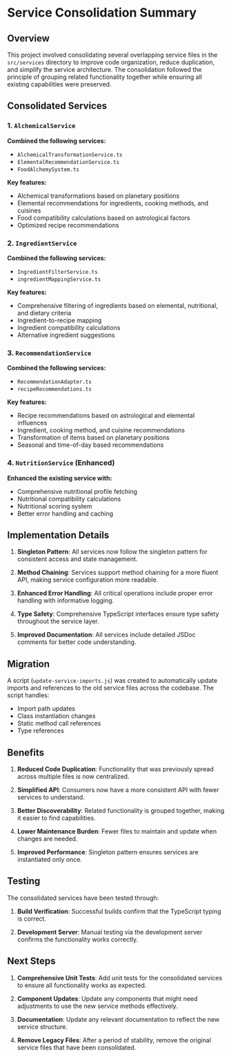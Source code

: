 # Service Consolidation Summary

## Overview

This project involved consolidating several overlapping service files in the `src/services` directory to improve code organization, reduce duplication, and simplify the service architecture. The consolidation followed the principle of grouping related functionality together while ensuring all existing capabilities were preserved.

## Consolidated Services

### 1. `AlchemicalService`

**Combined the following services:**
- `AlchemicalTransformationService.ts`
- `ElementalRecommendationService.ts`
- `FoodAlchemySystem.ts`

**Key features:**
- Alchemical transformations based on planetary positions
- Elemental recommendations for ingredients, cooking methods, and cuisines
- Food compatibility calculations based on astrological factors
- Optimized recipe recommendations

### 2. `IngredientService`

**Combined the following services:**
- `IngredientFilterService.ts`
- `ingredientMappingService.ts`

**Key features:**
- Comprehensive filtering of ingredients based on elemental, nutritional, and dietary criteria
- Ingredient-to-recipe mapping
- Ingredient compatibility calculations
- Alternative ingredient suggestions

### 3. `RecommendationService`

**Combined the following services:**
- `RecommendationAdapter.ts`
- `recipeRecommendations.ts`

**Key features:**
- Recipe recommendations based on astrological and elemental influences
- Ingredient, cooking method, and cuisine recommendations
- Transformation of items based on planetary positions
- Seasonal and time-of-day based recommendations

### 4. `NutritionService` (Enhanced)

**Enhanced the existing service with:**
- Comprehensive nutritional profile fetching
- Nutritional compatibility calculations
- Nutritional scoring system
- Better error handling and caching

## Implementation Details

1. **Singleton Pattern**: All services now follow the singleton pattern for consistent access and state management.

2. **Method Chaining**: Services support method chaining for a more fluent API, making service configuration more readable.

3. **Enhanced Error Handling**: All critical operations include proper error handling with informative logging.

4. **Type Safety**: Comprehensive TypeScript interfaces ensure type safety throughout the service layer.

5. **Improved Documentation**: All services include detailed JSDoc comments for better code understanding.

## Migration

A script (`update-service-imports.js`) was created to automatically update imports and references to the old service files across the codebase. The script handles:

- Import path updates
- Class instantiation changes
- Static method call references
- Type references

## Benefits

1. **Reduced Code Duplication**: Functionality that was previously spread across multiple files is now centralized.

2. **Simplified API**: Consumers now have a more consistent API with fewer services to understand.

3. **Better Discoverability**: Related functionality is grouped together, making it easier to find capabilities.

4. **Lower Maintenance Burden**: Fewer files to maintain and update when changes are needed.

5. **Improved Performance**: Singleton pattern ensures services are instantiated only once.

## Testing

The consolidated services have been tested through:

1. **Build Verification**: Successful builds confirm that the TypeScript typing is correct.

2. **Development Server**: Manual testing via the development server confirms the functionality works correctly.

## Next Steps

1. **Comprehensive Unit Tests**: Add unit tests for the consolidated services to ensure all functionality works as expected.

2. **Component Updates**: Update any components that might need adjustments to use the new service methods effectively.

3. **Documentation**: Update any relevant documentation to reflect the new service structure.

4. **Remove Legacy Files**: After a period of stability, remove the original service files that have been consolidated. 